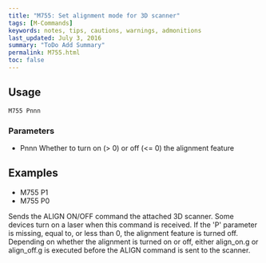 ```yaml
---
title: "M755: Set alignment mode for 3D scanner" 
tags: [M-Commands]
keywords: notes, tips, cautions, warnings, admonitions
last_updated: July 3, 2016
summary: "ToDo Add Summary"
permalink: M755.html
toc: false
---
```



## Usage ##
```
M755 Pnnn
```

### Parameters ###

+ Pnnn Whether to turn on (> 0) or off (<= 0) the alignment feature

## Examples ##

+ M755 P1
+ M755 P0

Sends the ALIGN ON/OFF command the attached 3D scanner. Some devices turn on a laser when this command is received. If the 'P' parameter is missing, equal to, or less than 0, the alignment feature is turned off. Depending on whether the alignment is turned on or off, either align_on.g or align_off.g is executed before the ALIGN command is sent to the scanner.
